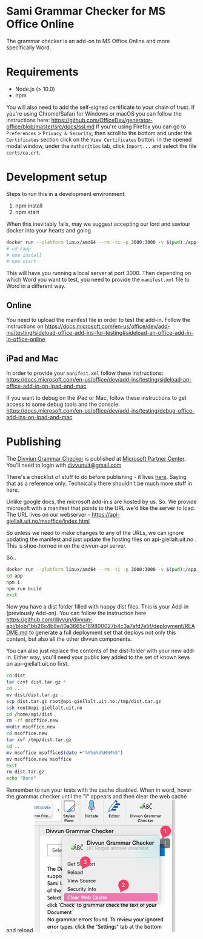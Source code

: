 # Sami Grammar Checker for MS Office Online

The grammar checker is an add-on to MS Office Online and more specifically Word.

# Requirements

- Node.js (> 10.0)
- npm

You will also need to add the self-signed certificate to your chain of trust. If you're using Chrome/Safari for Windows or macOS you can follow the instructions here: https://github.com/OfficeDev/generator-office/blob/master/src/docs/ssl.md
If you're using Firefox you can go to `Preferences` > `Privacy & Security`, then scroll to the bottom and under the `Certificates` section click on the `View Certificates` button. In the opened modal window, under the `Authorities` tab,
click `Import...` and select the file `certs/ca.crt`.

# Development setup

Steps to run this in a development environment:

1. npm install
2. npm start

When this inevitably fails, may we suggest accepting our lord and saviour docker into your hearts and going

```bash
docker run --platform linux/amd64 --rm -ti -p 3000:3000 -v $(pwd):/app node:10 bash
# cd /app
# npm install
# npm start
```

This will have you running a local server at port 3000. Then depending on which Word you want to test,
you need to provide the `manifest.xml` file to Word in a different way.

## Online

You need to upload the manifest file in order to test the add-in. Follow the instructions on https://docs.microsoft.com/en-us/office/dev/add-ins/testing/sideload-office-add-ins-for-testing#sideload-an-office-add-in-in-office-online

## iPad and Mac

In order to provide your `manifest.xml` follow these instructions:
https://docs.microsoft.com/en-us/office/dev/add-ins/testing/sideload-an-office-add-in-on-ipad-and-mac

If you want to debug on the iPad or Mac, follow these instructions to get access to some debug tools and the console:
https://docs.microsoft.com/en-us/office/dev/add-ins/testing/debug-office-add-ins-on-ipad-and-mac


# Publishing

The [Divviun Grammar Checker](https://appsource.microsoft.com/en-us/product/office/WA200001000?tab=Overview) is published at [Microsoft Partner Center](https://partner.microsoft.com/nb-no/dashboard/office/products/c280f9cf-93a4-4916-b322-f6d3c13d955a/setup). You'll need to login with divvunuit@gmail.com

There's a checklist of stuff to do before publishing - it lives [here](https://learn.microsoft.com/en-us/partner-center/marketplace/checklist). Saying that as a reference only. Technically there shouldn't be much more stuff in here.

Unlike google docs, the microsoft add-in:s are hosted by us. So. We provide microsoft with a manifest that points to the URL we'd like the server to load. The URL lives on our webserver - https://api-giellalt.uit.no/msoffice/index.html

So unless we need to make changes to any of the URLs, we can ignore updating the manifest and just update the hosting files on api-giellalt.uit.no . This is shoe-horned in on the divvun-api server. 

So.. 

```bash
docker run --platform linux/amd64 --rm -ti -p 3000:3000 -v $(pwd):/app node:10 bash
cd app
npm i
npm run build
exit
```

Now you have a dist folder filled with happy dist files. This is your Add-in (previously Add-on). You can follow the instruction here https://github.com/divvun/divvun-api/blob/1bb26c4b8e40a3665c189800027b4c3a7afd7e5f/deployment/README.md to generate a full deployment set that deploys not only this content, but also all the other divvun components. 

You can also just replace the contents of the dist-folder with your new add-in. Either way, you'll need your public key added to the set of known keys on api-giellalt.uit.no first. 

```bash
cd dist
tar czvf dist.tar.gz *
cd ..
mv dist/dist.tar.gz .
scp dist.tar.gz root@api-giellalt.uit.no:/tmp/dist.tar.gz
ssh root@api-giellalt.uit.no
cd /home/api/dist
rm -rf msoffice.new
mkdir msoffice.new
cd msoffice.new
tar xvf /tmp/dist.tar.gz
cd ..
mv msoffice msoffice$(date +"%Y%m%d%H%M%S")
mv msoffice.new msoffice
exit
rm dist.tar.gz
echo "Done"
```

Remember to run your tests with the cache disabled. When in word, hover the grammar checker until the "i" appears and then clear the web cache and reload
![How to relaod in word](reload_word.png)
